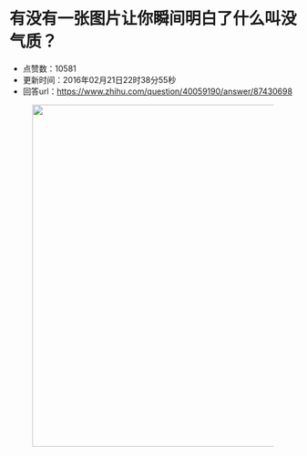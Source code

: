 # 有没有一张图片让你瞬间明白了什么叫没气质？
- 点赞数：10581
- 更新时间：2016年02月21日22时38分55秒
- 回答url：https://www.zhihu.com/question/40059190/answer/87430698
<body>
 <figure>
  <img data-rawwidth="600" data-rawheight="540" src="https://pic1.zhimg.com/50/6ffa76623c912cae2ffdd7fe2321e976_720w.jpg?source=1940ef5c" data-original-token="6ffa76623c912cae2ffdd7fe2321e976" class="origin_image zh-lightbox-thumb" width="600" data-original="https://picx.zhimg.com/6ffa76623c912cae2ffdd7fe2321e976_r.jpg?source=1940ef5c">
 </figure>
</body>
